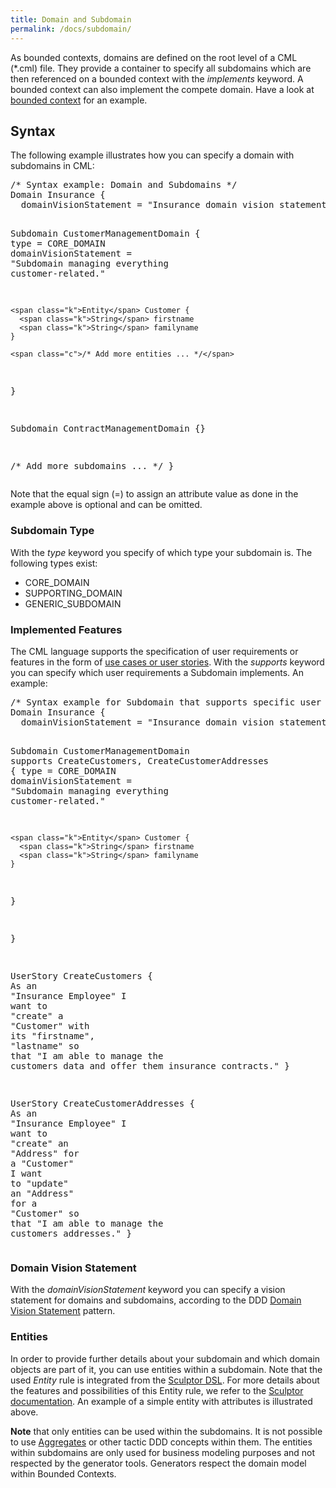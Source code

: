 ```yaml
---
title: Domain and Subdomain
permalink: /docs/subdomain/
---
```


As bounded contexts, domains are defined on the root level of a CML (*.cml) file. 
They provide a container to specify all subdomains which are then referenced on a bounded context with the _implements_ keyword. 
A bounded context can also implement the compete domain. Have a look at [bounded context](/docs/bounded-context/) for an example.

## Syntax
The following example illustrates how you can specify a domain with subdomains in CML:

<div class="highlight"><pre><span></span><span class="c">/* Syntax example: Domain and Subdomains */</span>
<span class="k">Domain</span> Insurance {
  <span class="k">domainVisionStatement</span> = <span class="s">&quot;Insurance domain vision statement ...&quot;</span>

  <span class="k">Subdomain</span> CustomerManagementDomain {
    <span class="k">type</span> = <span class="k">CORE_DOMAIN</span>
    <span class="k">domainVisionStatement</span> = <span class="s">&quot;Subdomain managing everything customer-related.&quot;</span>

    <span class="k">Entity</span> Customer {
      <span class="k">String</span> firstname
      <span class="k">String</span> familyname
    }

    <span class="c">/* Add more entities ... */</span>
  }

  <span class="k">Subdomain</span> ContractManagementDomain {}

  <span class="c">/* Add more subdomains ... */</span>
}
</pre></div>

Note that the equal sign (=) to assign an attribute value as done in the example above is optional and can be omitted.

### Subdomain Type
With the _type_ keyword you specify of which type your subdomain is. The following types exist:

 * CORE_DOMAIN
 * SUPPORTING_DOMAIN
 * GENERIC_SUBDOMAIN

### Implemented Features
The CML language supports the specification of user requirements or features in the form of [use cases or user stories](/docs/user-requirements/).
With the _supports_ keyword you can specify which user requirements a Subdomain implements. An example:

<div class="highlight"><pre><span></span><span class="c">/* Syntax example for Subdomain that supports specific user requirements: */</span>
<span class="k">Domain</span> Insurance {
  <span class="k">domainVisionStatement</span> = <span class="s">&quot;Insurance domain vision statement ...&quot;</span>

  <span class="k">Subdomain</span> CustomerManagementDomain <span class="k">supports</span> CreateCustomers, CreateCustomerAddresses {
    <span class="k">type</span> = <span class="k">CORE_DOMAIN</span>
    <span class="k">domainVisionStatement</span> = <span class="s">&quot;Subdomain managing everything customer-related.&quot;</span>

    <span class="k">Entity</span> Customer {
      <span class="k">String</span> firstname
      <span class="k">String</span> familyname
    }
  }

}

<span class="k">UserStory</span> CreateCustomers {
  <span class="k">As</span> <span class="k">an</span> <span class="s">&quot;Insurance Employee&quot;</span>
    <span class="k">I</span> <span class="k">want</span> <span class="k">to</span> <span class="s">&quot;create&quot;</span> <span class="k">a</span> <span class="s">&quot;Customer&quot;</span> <span class="k">with</span> <span class="k">its</span> <span class="s">&quot;firstname&quot;</span>, <span class="s">&quot;lastname&quot;</span>
  <span class="k">so</span> <span class="k">that</span> <span class="s">&quot;I am able to manage the customers data and offer them insurance contracts.&quot;</span>
}

<span class="k">UserStory</span> CreateCustomerAddresses {
  <span class="k">As</span> <span class="k">an</span> <span class="s">&quot;Insurance Employee&quot;</span>
    <span class="k">I</span> <span class="k">want</span> <span class="k">to</span> <span class="s">&quot;create&quot;</span> <span class="k">an</span> <span class="s">&quot;Address&quot;</span> <span class="k">for</span> <span class="k">a</span> <span class="s">&quot;Customer&quot;</span>
    <span class="k">I</span> <span class="k">want</span> <span class="k">to</span> <span class="s">&quot;update&quot;</span> <span class="k">an</span> <span class="s">&quot;Address&quot;</span> <span class="k">for</span> <span class="k">a</span> <span class="s">&quot;Customer&quot;</span>
  <span class="k">so</span> <span class="k">that</span> <span class="s">&quot;I am able to manage the customers addresses.&quot;</span>
}
</pre></div>
 
### Domain Vision Statement
With the _domainVisionStatement_ keyword you can specify a vision statement for domains and subdomains, according to the DDD [Domain Vision Statement](/docs/domain-vision-statement/) 
pattern.

### Entities
In order to provide further details about your subdomain and which domain objects are part of it, you can use entities within a subdomain. Note that the used _Entity_ rule is integrated from the [Sculptor DSL](http://sculptorgenerator.org/). 
For more details about the features and possibilities of this Entity rule, we refer to the [Sculptor documentation](http://sculptorgenerator.org/documentation/advanced-tutorial).
An example of a simple entity with attributes is illustrated above.

<div class="alert alert-custom">
<strong>Note</strong> that only entities can be used within the subdomains. It is not possible to use <a href="/docs/aggregate/">Aggregates</a> or other
tactic DDD concepts within them. The entities within subdomains are only used for business modeling purposes and not respected by the generator tools. Generators
respect the domain model within Bounded Contexts.
</div>
